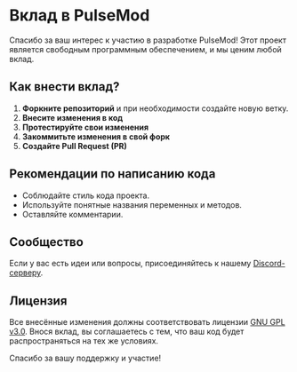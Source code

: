# Вклад в PulseMod

Спасибо за ваш интерес к участию в разработке PulseMod! Этот проект является свободным программным обеспечением, и мы ценим любой вклад.

## Как внести вклад?

1. **Форкните репозиторий** и при необходимости создайте новую ветку.
2. **Внесите изменения в код**
3. **Протестируйте свои изменения**
5. **Закоммитьте изменения в свой форк**
6. **Создайте Pull Request (PR)**

## Рекомендации по написанию кода

- Соблюдайте стиль кода проекта.
- Используйте понятные названия переменных и методов.
- Оставляйте комментарии.

## Сообщество

Если у вас есть идеи или вопросы, присоединяйтесь к нашему [Discord-серверу](https://discord.gg/openpulse).

## Лицензия

Все внесённые изменения должны соответствовать лицензии [GNU GPL v3.0](https://www.gnu.org/licenses/gpl-3.0.html). Внося вклад, вы соглашаетесь с тем, что ваш код будет распространяться на тех же условиях.

Спасибо за вашу поддержку и участие!
